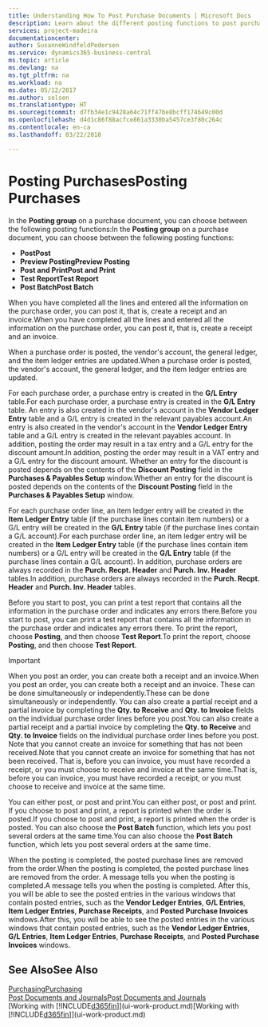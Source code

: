 ```yaml
---
title: Understanding How To Post Purchase Documents | Microsoft Docs
description: Learn about the different posting functions to post purchase documents.
services: project-madeira
documentationcenter: 
author: SusanneWindfeldPedersen
ms.service: dynamics365-business-central
ms.topic: article
ms.devlang: na
ms.tgt_pltfrm: na
ms.workload: na
ms.date: 05/12/2017
ms.author: solsen
ms.translationtype: HT
ms.sourcegitcommit: d7fb34e1c9428a64c71ff47be8bcff174649c00d
ms.openlocfilehash: d4d1c86f88acfce861a3330ba5457ce3f80c264c
ms.contentlocale: en-ca
ms.lasthandoff: 03/22/2018

---
```

# <a name="posting-purchases"></a><span data-ttu-id="f1ee8-103">Posting Purchases</span><span class="sxs-lookup"><span data-stu-id="f1ee8-103">Posting Purchases</span></span>
<span data-ttu-id="f1ee8-104">In the **Posting group** on a purchase document, you can choose between the following posting functions:</span><span class="sxs-lookup"><span data-stu-id="f1ee8-104">In the **Posting group** on a purchase document, you can choose between the following posting functions:</span></span>

* <span data-ttu-id="f1ee8-105">**Post**</span><span class="sxs-lookup"><span data-stu-id="f1ee8-105">**Post**</span></span>
* <span data-ttu-id="f1ee8-106">**Preview Posting**</span><span class="sxs-lookup"><span data-stu-id="f1ee8-106">**Preview Posting**</span></span>
* <span data-ttu-id="f1ee8-107">**Post and Print**</span><span class="sxs-lookup"><span data-stu-id="f1ee8-107">**Post and Print**</span></span>
* <span data-ttu-id="f1ee8-108">**Test Report**</span><span class="sxs-lookup"><span data-stu-id="f1ee8-108">**Test Report**</span></span>
* <span data-ttu-id="f1ee8-109">**Post Batch**</span><span class="sxs-lookup"><span data-stu-id="f1ee8-109">**Post Batch**</span></span>

<span data-ttu-id="f1ee8-110">When you have completed all the lines and entered all the information on the purchase order, you can post it, that is, create a receipt and an invoice.</span><span class="sxs-lookup"><span data-stu-id="f1ee8-110">When you have completed all the lines and entered all the information on the purchase order, you can post it, that is, create a receipt and an invoice.</span></span>

<span data-ttu-id="f1ee8-111">When a purchase order is posted, the vendor's account, the general ledger, and the item ledger entries are updated.</span><span class="sxs-lookup"><span data-stu-id="f1ee8-111">When a purchase order is posted, the vendor's account, the general ledger, and the item ledger entries are updated.</span></span>

<span data-ttu-id="f1ee8-112">For each purchase order, a purchase entry is created in the **G/L Entry** table.</span><span class="sxs-lookup"><span data-stu-id="f1ee8-112">For each purchase order, a purchase entry is created in the **G/L Entry** table.</span></span> <span data-ttu-id="f1ee8-113">An entry is also created in the vendor's account in the **Vendor Ledger Entry** table and a G/L entry is created in the relevant payables account.</span><span class="sxs-lookup"><span data-stu-id="f1ee8-113">An entry is also created in the vendor's account in the **Vendor Ledger Entry** table and a G/L entry is created in the relevant payables account.</span></span> <span data-ttu-id="f1ee8-114">In addition, posting the order may result in a tax entry and a G/L entry for the discount amount.</span><span class="sxs-lookup"><span data-stu-id="f1ee8-114">In addition, posting the order may result in a VAT entry and a G/L entry for the discount amount.</span></span> <span data-ttu-id="f1ee8-115">Whether an entry for the discount is posted depends on the contents of the **Discount Posting** field in the **Purchases & Payables Setup** window.</span><span class="sxs-lookup"><span data-stu-id="f1ee8-115">Whether an entry for the discount is posted depends on the contents of the **Discount Posting** field in the **Purchases & Payables Setup** window.</span></span>

<span data-ttu-id="f1ee8-116">For each purchase order line, an item ledger entry will be created in the **Item Ledger Entry** table (if the purchase lines contain item numbers) or a G/L entry will be created in the **G/L Entry** table (if the purchase lines contain a G/L account).</span><span class="sxs-lookup"><span data-stu-id="f1ee8-116">For each purchase order line, an item ledger entry will be created in the **Item Ledger Entry** table (if the purchase lines contain item numbers) or a G/L entry will be created in the **G/L Entry** table (if the purchase lines contain a G/L account).</span></span> <span data-ttu-id="f1ee8-117">In addition, purchase orders are always recorded in the **Purch. Recpt. Header** and **Purch. Inv. Header** tables.</span><span class="sxs-lookup"><span data-stu-id="f1ee8-117">In addition, purchase orders are always recorded in the **Purch. Recpt. Header** and **Purch. Inv. Header** tables.</span></span>

<span data-ttu-id="f1ee8-118">Before you start to post, you can print a test report that contains all the information in the purchase order and indicates any errors there.</span><span class="sxs-lookup"><span data-stu-id="f1ee8-118">Before you start to post, you can print a test report that contains all the information in the purchase order and indicates any errors there.</span></span> <span data-ttu-id="f1ee8-119">To print the report, choose **Posting**, and then choose **Test Report**.</span><span class="sxs-lookup"><span data-stu-id="f1ee8-119">To print the report, choose **Posting**, and then choose **Test Report**.</span></span>

> [!IMPORTANT]  
>   <span data-ttu-id="f1ee8-120">When you post an order, you can create both a receipt and an invoice.</span><span class="sxs-lookup"><span data-stu-id="f1ee8-120">When you post an order, you can create both a receipt and an invoice.</span></span> <span data-ttu-id="f1ee8-121">These can be done simultaneously or independently.</span><span class="sxs-lookup"><span data-stu-id="f1ee8-121">These can be done simultaneously or independently.</span></span> <span data-ttu-id="f1ee8-122">You can also create a partial receipt and a partial invoice by completing the **Qty. to Receive** and **Qty. to Invoice** fields on the individual purchase order lines before you post.</span><span class="sxs-lookup"><span data-stu-id="f1ee8-122">You can also create a partial receipt and a partial invoice by completing the **Qty. to Receive** and **Qty. to Invoice** fields on the individual purchase order lines before you post.</span></span> <span data-ttu-id="f1ee8-123">Note that you cannot create an invoice for something that has not been received.</span><span class="sxs-lookup"><span data-stu-id="f1ee8-123">Note that you cannot create an invoice for something that has not been received.</span></span> <span data-ttu-id="f1ee8-124">That is, before you can invoice, you must have recorded a receipt, or you must choose to receive and invoice at the same time.</span><span class="sxs-lookup"><span data-stu-id="f1ee8-124">That is, before you can invoice, you must have recorded a receipt, or you must choose to receive and invoice at the same time.</span></span>

<span data-ttu-id="f1ee8-125">You can either post, or post and print.</span><span class="sxs-lookup"><span data-stu-id="f1ee8-125">You can either post, or post and print.</span></span> <span data-ttu-id="f1ee8-126">If you choose to post and print, a report is printed when the order is posted.</span><span class="sxs-lookup"><span data-stu-id="f1ee8-126">If you choose to post and print, a report is printed when the order is posted.</span></span> <span data-ttu-id="f1ee8-127">You can also choose the **Post Batch** function, which lets you post several orders at the same time.</span><span class="sxs-lookup"><span data-stu-id="f1ee8-127">You can also choose the **Post Batch** function, which lets you post several orders at the same time.</span></span>

<span data-ttu-id="f1ee8-128">When the posting is completed, the posted purchase lines are removed from the order.</span><span class="sxs-lookup"><span data-stu-id="f1ee8-128">When the posting is completed, the posted purchase lines are removed from the order.</span></span> <span data-ttu-id="f1ee8-129">A message tells you when the posting is completed.</span><span class="sxs-lookup"><span data-stu-id="f1ee8-129">A message tells you when the posting is completed.</span></span> <span data-ttu-id="f1ee8-130">After this, you will be able to see the posted entries in the various windows that contain posted entries, such as the **Vendor Ledger Entries**, **G/L Entries**, **Item Ledger Entries**, **Purchase Receipts**, and **Posted Purchase Invoices** windows.</span><span class="sxs-lookup"><span data-stu-id="f1ee8-130">After this, you will be able to see the posted entries in the various windows that contain posted entries, such as the **Vendor Ledger Entries**, **G/L Entries**, **Item Ledger Entries**, **Purchase Receipts**, and **Posted Purchase Invoices** windows.</span></span>

## <a name="see-also"></a><span data-ttu-id="f1ee8-131">See Also</span><span class="sxs-lookup"><span data-stu-id="f1ee8-131">See Also</span></span>
[<span data-ttu-id="f1ee8-132">Purchasing</span><span class="sxs-lookup"><span data-stu-id="f1ee8-132">Purchasing</span></span>](purchasing-manage-purchasing.md)  
[<span data-ttu-id="f1ee8-133">Post Documents and Journals</span><span class="sxs-lookup"><span data-stu-id="f1ee8-133">Post Documents and Journals</span></span>](ui-post-documents-journals.md)  
<span data-ttu-id="f1ee8-134">[Working with [!INCLUDE[d365fin](includes/d365fin_md.md)]](ui-work-product.md)</span><span class="sxs-lookup"><span data-stu-id="f1ee8-134">[Working with [!INCLUDE[d365fin](includes/d365fin_md.md)]](ui-work-product.md)</span></span>


